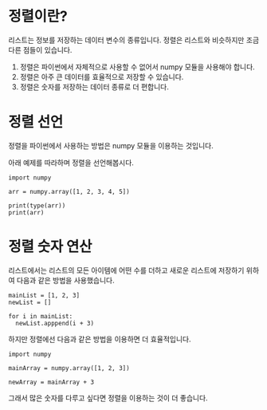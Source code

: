 # 정렬이란?
리스트는 정보를 저장하는 데이터 변수의 종류입니다. 정렬은 리스트와 비슷하지만 조금 다른 점들이 있습니다.

1. 정렬은 파이썬에서 자체적으로 사용할 수 없어서 numpy 모듈을 사용해야 합니다.
2. 정렬은 아주 큰 데이터를 효율적으로 저장할 수 있습니다.
3. 정렬은 숫자를 저장하는 데이터 종류로 더 편합니다.

# 정렬 선언
정렬을 파이썬에서 사용하는 방법은 numpy 모듈을 이용하는 것입니다.

아래 예제를 따라하며 정렬을 선언해봅시다.

```
import numpy

arr = numpy.array([1, 2, 3, 4, 5])

print(type(arr))
print(arr)
```

# 정렬 숫자 연산
리스트에서는 리스트의 모든 아이템에 어떤 수를 더하고 새로운 리스트에 저장하기 위하여 다음과 같은 방법을 사용했습니다.

```
mainList = [1, 2, 3]
newList = []

for i in mainList:
  newList.apppend(i + 3)
```

하지만 정렬에선 다음과 같은 방법을 이용하면 더 효율적입니다.

```
import numpy

mainArray = numpy.array([1, 2, 3])

newArray = mainArray + 3
```

그래서 많은 숫자를 다루고 싶다면 정렬을 이용하는 것이 더 좋습니다.

